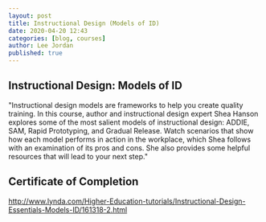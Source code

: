 ```yaml
---
layout: post
title: Instructional Design (Models of ID)
date: 2020-04-20 12:43
categories: [blog, courses]
author: Lee Jordan
published: true
---
```


<h2>Instructional Design: Models of ID</h2>

"Instructional design models are frameworks to help you create quality training. In this course, author and instructional design expert Shea Hanson explores some of the most salient models of instructional design: ADDIE, SAM, Rapid Prototyping, and Gradual Release. Watch scenarios that show how each model performs in action in the workplace, which Shea follows with an examination of its pros and cons. She also provides some helpful resources that will lead to your next step."

<h2>Certificate of Completion</h2>

<a href="http://www.lynda.com/Higher-Education-tutorials/Instructional-Design-Essentials-Models-ID/161318-2.html" title="Instructional Design: Models of ID" target="_blank" rel="nofollow">http://www.lynda.com/Higher-Education-tutorials/Instructional-Design-Essentials-Models-ID/161318-2.html</a>
